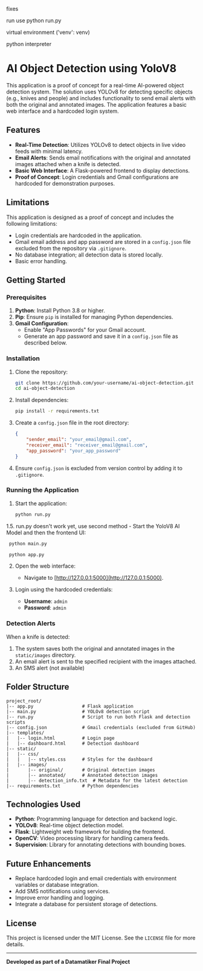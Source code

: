fixes <br>

run use python run.py <br>

virtual environment ('venv': venv) <br>

python interpreter <br>

# AI Object Detection using YoloV8

This application is a proof of concept for a real-time AI-powered object detection system. The solution uses YOLOv8 for detecting specific objects (e.g., knives and people) and includes functionality to send email alerts with both the original and annotated images. The application features a basic web interface and a hardcoded login system.

## Features

- **Real-Time Detection**: Utilizes YOLOv8 to detect objects in live video feeds with minimal latency.
- **Email Alerts**: Sends email notifications with the original and annotated images attached when a knife is detected.
- **Basic Web Interface**: A Flask-powered frontend to display detections.
- **Proof of Concept**: Login credentials and Gmail configurations are hardcoded for demonstration purposes.

## Limitations

This application is designed as a proof of concept and includes the following limitations:
- Login credentials are hardcoded in the application.
- Gmail email address and app password are stored in a `config.json` file excluded from the repository via `.gitignore`.
- No database integration; all detection data is stored locally.
- Basic error handling.

## Getting Started

### Prerequisites

1. **Python**: Install Python 3.8 or higher.
2. **Pip**: Ensure `pip` is installed for managing Python dependencies.
3. **Gmail Configuration**:
   - Enable "App Passwords" for your Gmail account.
   - Generate an app password and save it in a `config.json` file as described below.

### Installation

1. Clone the repository:
   ```bash
   git clone https://github.com/your-username/ai-object-detection.git
   cd ai-object-detection
   ```

2. Install dependencies:
   ```bash
   pip install -r requirements.txt
   ```

3. Create a `config.json` file in the root directory:
   ```json
   {
       "sender_email": "your_email@gmail.com",
       "receiver_email": "receiver_email@gmail.com",
       "app_password": "your_app_password"
   }
   ```

4. Ensure `config.json` is excluded from version control by adding it to `.gitignore`.

### Running the Application

1. Start the application:
   ```bash
   python run.py
   ```
1.5. run.py doesn't work yet, use second method - Start the YoloV8 AI Model and then the frontend UI:
  ```bash
   python main.py
   ```
  ```bash
   python app.py
   ```

2. Open the web interface:
   - Navigate to [http://127.0.0.1:5000](http://127.0.0.1:5000).

3. Login using the hardcoded credentials:
   - **Username**: `admin`
   - **Password**: `admin`

### Detection Alerts

When a knife is detected:
1. The system saves both the original and annotated images in the `static/images` directory.
2. An email alert is sent to the specified recipient with the images attached.
3. An SMS alert (not available)

## Folder Structure

```
project_root/
|-- app.py                  # Flask application
|-- main.py                 # YOLOv8 detection script
|-- run.py                  # Script to run both Flask and detection scripts
|-- config.json             # Gmail credentials (excluded from GitHub)
|-- templates/
|   |-- login.html          # Login page
|   |-- dashboard.html      # Detection dashboard
|-- static/
|   |-- css/
|   |   |-- styles.css      # Styles for the dashboard
|   |-- images/
|       |-- original/       # Original detection images
|       |-- annotated/      # Annotated detection images
|       |-- detection_info.txt  # Metadata for the latest detection
|-- requirements.txt        # Python dependencies
```

## Technologies Used

- **Python**: Programming language for detection and backend logic.
- **YOLOv8**: Real-time object detection model.
- **Flask**: Lightweight web framework for building the frontend.
- **OpenCV**: Video processing library for handling camera feeds.
- **Supervision**: Library for annotating detections with bounding boxes.

## Future Enhancements

- Replace hardcoded login and email credentials with environment variables or database integration.
- Add SMS notifications using services.
- Improve error handling and logging.
- Integrate a database for persistent storage of detections.

## License

This project is licensed under the MIT License. See the `LICENSE` file for more details.

---

**Developed as part of a Datamatiker Final Project**
